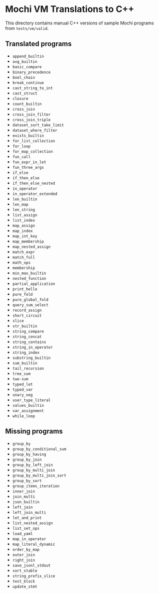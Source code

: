 # Mochi VM Translations to C++

This directory contains manual C++ versions of sample Mochi programs from `tests/vm/valid`.

## Translated programs

- `append_builtin`
- `avg_builtin`
- `basic_compare`
- `binary_precedence`
- `bool_chain`
- `break_continue`
- `cast_string_to_int`
- `cast_struct`
- `closure`
- `count_builtin`
- `cross_join`
- `cross_join_filter`
- `cross_join_triple`
- `dataset_sort_take_limit`
- `dataset_where_filter`
- `exists_builtin`
- `for_list_collection`
- `for_loop`
- `for_map_collection`
- `fun_call`
- `fun_expr_in_let`
- `fun_three_args`
- `if_else`
- `if_then_else`
- `if_then_else_nested`
- `in_operator`
- `in_operator_extended`
- `len_builtin`
- `len_map`
- `len_string`
- `list_assign`
- `list_index`
- `map_assign`
- `map_index`
- `map_int_key`
- `map_membership`
- `map_nested_assign`
- `match_expr`
- `match_full`
- `math_ops`
- `membership`
- `min_max_builtin`
- `nested_function`
- `partial_application`
- `print_hello`
- `pure_fold`
- `pure_global_fold`
- `query_sum_select`
- `record_assign`
- `short_circuit`
- `slice`
- `str_builtin`
- `string_compare`
- `string_concat`
- `string_contains`
- `string_in_operator`
- `string_index`
- `substring_builtin`
- `sum_builtin`
- `tail_recursion`
- `tree_sum`
- `two-sum`
- `typed_let`
- `typed_var`
- `unary_neg`
- `user_type_literal`
- `values_builtin`
- `var_assignment`
- `while_loop`

## Missing programs

- `group_by`
- `group_by_conditional_sum`
- `group_by_having`
- `group_by_join`
- `group_by_left_join`
- `group_by_multi_join`
- `group_by_multi_join_sort`
- `group_by_sort`
- `group_items_iteration`
- `inner_join`
- `join_multi`
- `json_builtin`
- `left_join`
- `left_join_multi`
- `let_and_print`
- `list_nested_assign`
- `list_set_ops`
- `load_yaml`
- `map_in_operator`
- `map_literal_dynamic`
- `order_by_map`
- `outer_join`
- `right_join`
- `save_jsonl_stdout`
- `sort_stable`
- `string_prefix_slice`
- `test_block`
- `update_stmt`
